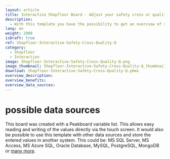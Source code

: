 ```yaml
---
layout: article
title: Interactive Shopfloor Board - Adjust your safety cross or quality Q with a single touch
description: 
  - With this template you have the possibility to get an overview of security and quality at a glance. The whole thing works with a so called TileView and allows the user to touch each single tile with a touch screen or mouse. Afterwards he can adjust the value and save the whole thing. This way, managers and employees always have an overview of occupational safety and quality development directly on the store floor.
lang: en
weight: 2000
isDraft: true
ref: Shopfloor-Interactive-Safety-Cross-Quality-Q
category:
  - Shopfloor
  - Interaction
image: Shopfloor-Interactive-Safety-Cross-Quality-Q.png
image_thumbnail: Shopfloor-Interactive-Safety-Cross-Quality-Q_thumbnail.png
download: Shopfloor-Interactive-Safety-Cross-Quality-Q.pbmx
overview_description:
overview_benefits:
overview_data_sources:
---
```


# possible data sources

This board was created with a Peakboard variable list. This allows easy reading and writing of the values directly via the touch screen. It would also be possible to use this template with other data sources and store the entered values in another system. This could be: MS SQL Server, MS Access, MS Azure SQL, Oracle Database, MySQL, PostgreSQL, MongoDB or [many more](https://peakboard.com/en/data-connections/).